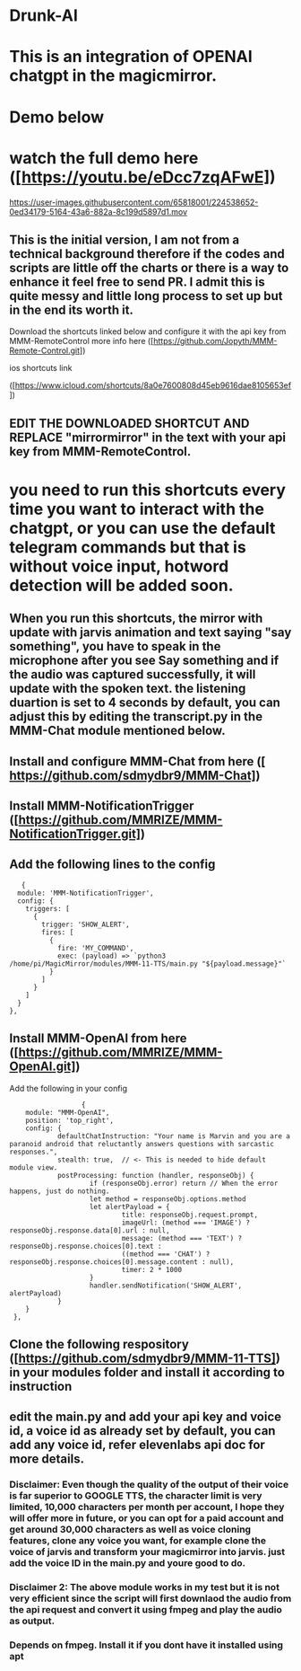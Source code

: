 # Drunk-AI
# This is an integration of OPENAI chatgpt in the magicmirror. 
# Demo below  
# watch the full demo here ([https://youtu.be/eDcc7zqAFwE])


https://user-images.githubusercontent.com/65818001/224538652-0ed34179-5164-43a6-882a-8c199d5897d1.mov




## This is the initial version, I am not from a technical background therefore if the codes and scripts are little off the charts or there is a way to enhance it feel free to send PR. I admit this is quite messy and little long process to set up but in the end its worth it.

Download the shortcuts linked below and configure it with the api key from MMM-RemoteControl 
 more info here ([https://github.com/Jopyth/MMM-Remote-Control.git])

ios shortcuts link 

([https://www.icloud.com/shortcuts/8a0e7600808d45eb9616dae8105653ef])
## EDIT THE DOWNLOADED SHORTCUT AND REPLACE "mirrormirror" in the text with your api key from MMM-RemoteControl. 

# you need to run this shortcuts every time you want to interact with the chatgpt, or you can use the default telegram commands but that is without voice input, hotword detection will be added soon.
## When you run this shortcuts, the mirror with update with jarvis animation and text saying "say something", you have to speak in the microphone after you see Say something and if the audio was captured successfully, it will update with the spoken text. the listening duartion is set to 4 seconds by default, you can adjust this by editing the transcript.py in the MMM-Chat module  mentioned below.

## Install and configure MMM-Chat from here ([ https://github.com/sdmydbr9/MMM-Chat])

## Install MMM-NotificationTrigger ([https://github.com/MMRIZE/MMM-NotificationTrigger.git])
## Add the following lines to the config
 

       {
      module: 'MMM-NotificationTrigger',
      config: {
        triggers: [
          {
            trigger: 'SHOW_ALERT',
            fires: [
              {
                fire: 'MY_COMMAND',
                exec: (payload) => `python3 /home/pi/MagicMirror/modules/MMM-11-TTS/main.py "${payload.message}"`
              }
            ]
          }
        ]
      }
    },


## Install MMM-OpenAI from here ([https://github.com/MMRIZE/MMM-OpenAI.git])

Add the following in your config 
                      
                      
                      
                      {
        module: "MMM-OpenAI",
        position: 'top_right',
        config: {
                defaultChatInstruction: "Your name is Marvin and you are a paranoid android that reluctantly answers questions with sarcastic responses.",
                stealth: true,  // <- This is needed to hide default module view.
                postProcessing: function (handler, responseObj) {
                        if (responseObj.error) return // When the error happens, just do nothing.
                        let method = responseObj.options.method
                        let alertPayload = {
                                title: responseObj.request.prompt,
                                imageUrl: (method === 'IMAGE') ? responseObj.response.data[0].url : null,
                                message: (method === 'TEXT') ? responseObj.response.choices[0].text : 
                                ((method === 'CHAT') ? responseObj.response.choices[0].message.content : null),
                                timer: 2 * 1000
                        }
                        handler.sendNotification('SHOW_ALERT', alertPayload)
                }
        }
     },








## Clone the following respository ([https://github.com/sdmydbr9/MMM-11-TTS]) in your modules folder and install it according to instruction
## edit the main.py and add your api key and voice id, a voice id as already set by default, you can add any voice id, refer elevenlabs api doc for more details.



### Disclaimer: Even though the quality of the output of their voice is far superior to GOOGLE TTS, the character limit is very limited, 10,000 characters per month per account, I hope they will offer more in future, or you can opt for a paid account and get around 30,000 characters as well as voice cloning features,  clone any voice you want, for example clone the voice of jarvis and transform your magicmirror into jarvis. just add the voice ID in the main.py and youre good to do.

### Disclaimer 2: The above module works in my test but it is not very efficient since the script will first downlaod the audio from the api request and convert it using fmpeg and play the audio as output. 
### Depends on fmpeg. Install it if you dont have it installed using apt







